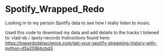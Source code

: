 # Spotify_Wrapped_Redo
Looking in to my person Spotify data to see how I really listen to music.


Used this code to download my data and add details to the tracks I listened to:
vlad-ds / spoty-records
Instructions found here: https://towardsdatascience.com/get-your-spotify-streaming-history-with-python-d5a208bbcbd3
